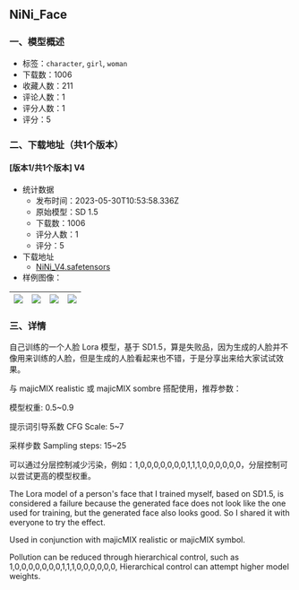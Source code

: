 ## NiNi_Face
### 一、模型概述

- 标签：`character`, `girl`, `woman`
- 下载数：1006
- 收藏人数：211
- 评论人数：1
- 评分人数：1
- 评分：5

### 二、下载地址（共1个版本）

#### [版本1/共1个版本] V4

- 统计数据
  - 发布时间：2023-05-30T10:53:58.336Z
  - 原始模型：SD 1.5
  - 下载数：1006
  - 评分人数：1
  - 评分：5
- 下载地址
  - [NiNi_V4.safetensors](https://civitai.com/api/download/models/85402)
- 样例图像：

| <img src="https://image.civitai.com/xG1nkqKTMzGDvpLrqFT7WA/17405f7d-1aa5-496c-9921-4db95a46d3ac/width=450/993895.jpeg" /> | <img src="https://image.civitai.com/xG1nkqKTMzGDvpLrqFT7WA/dea6b36a-7d33-490d-ae48-9263143a8804/width=450/979108.jpeg" /> | <img src="https://image.civitai.com/xG1nkqKTMzGDvpLrqFT7WA/874de720-7b7f-4658-ba52-1196eb6efb92/width=450/968577.jpeg" /> | <img src="https://image.civitai.com/xG1nkqKTMzGDvpLrqFT7WA/36a3e8b2-58df-43f7-be4f-bfa9db74d1ba/width=450/968364.jpeg" /> |
| ---- | ---- | ---- | ---- |


### 三、详情
<p>自己训练的一个人脸 Lora 模型，基于 SD1.5，算是失败品，因为生成的人脸并不像用来训练的人脸，但是生成的人脸看起来也不错，于是分享出来给大家试试效果。</p><p>与 majicMIX realistic 或 majicMIX sombre 搭配使用，推荐参数：</p><p>模型权重: 0.5~0.9</p><p>提示词引导系数 CFG Scale: 5~7</p><p>采样步数 Sampling steps: 15~25</p><p>可以通过分层控制减少污染，例如：1,0,0,0,0,0,0,0,1,1,1,0,0,0,0,0,0，分层控制可以尝试更高的模型权重。</p><p>The Lora model of a person's face that I trained myself, based on SD1.5, is considered a failure because the generated face does not look like the one used for training, but the generated face also looks good. So I shared it with everyone to try the effect.</p><p>Used in conjunction with majicMIX realistic or majicMIX symbol.</p><p>Pollution can be reduced through hierarchical control, such as 1,0,0,0,0,0,0,0,1,1,1,0,0,0,0,0,0, Hierarchical control can attempt higher model weights.</p>